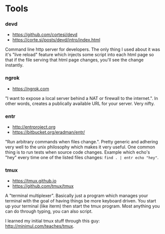 Tools
=====

### devd

- https://github.com/cortesi/devd
- https://corte.si/posts/devd/intro/index.html

Command line http server for developers. The only thing I used about it was
it's "live reload" feature which injects some script into each html page so
that if the file serving that html page changes, you'll see the change
instantly.

### ngrok

- https://ngrok.com

"I want to expose a local server behind a NAT or firewall to the internet.".
In other words, creates a publically available URL for your server. Very
nifty.

### entr

- http://entrproject.org
- https://bitbucket.org/eradman/entr/

"Run arbitrary commands when files change.". Pretty generic and adhering very
well to the unix philosophy which makes it very useful. One common thing is to
run tests when source code changes. Example which echo's "hey" every time one
of the listed files changes: `find . | entr echo "hey"`.

### tmux

- https://tmux.github.io
- https://github.com/tmux/tmux

A "terminal multiplexer". Basically just a program which manages your terminal
with the goal of having things be more keyboard driven. You start up your
terminal (like iterm) then start the tmux program. Most anything you can do
through typing, you can also script.

I learned my initial tmux stuff through this guy:
http://minimul.com/teaches/tmux.
